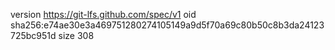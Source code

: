 version https://git-lfs.github.com/spec/v1
oid sha256:e74ae30e3a469751280274105149a9d5f70a69c80b50c8b3da24123725bc951d
size 308
